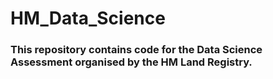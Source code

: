 # HM_Data_Science

### This repository contains code for the Data Science Assessment organised by the HM Land Registry.

